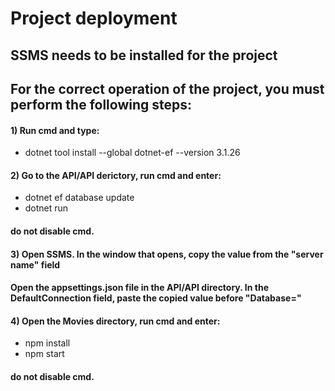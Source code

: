 # Project deployment #

## SSMS needs to be installed for the project
## For the correct operation of the project, you must perform the following steps:

#### 1) Run cmd and type: 
*	dotnet tool install --global dotnet-ef --version 3.1.26

#### 2) Go to the API/API derictory, run cmd and enter:
*	dotnet ef database update
*	dotnet run
#### do not disable cmd.

#### 3) Open SSMS. In the window that opens, copy the value from the "server name" field
#### Open the appsettings.json file in the API/API directory. In the DefaultConnection field, paste the copied value before "Database="

#### 4) Open the Movies directory, run cmd and enter:
*	npm install
*	npm start
#### do not disable cmd.
